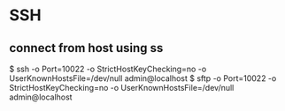 
# SSH

## connect from host using ss

$ ssh -o Port=10022 -o StrictHostKeyChecking=no -o UserKnownHostsFile=/dev/null admin@localhost
$ sftp  -o Port=10022 -o StrictHostKeyChecking=no -o UserKnownHostsFile=/dev/null admin@localhost
  